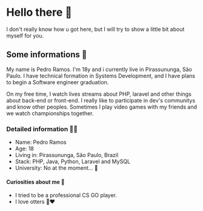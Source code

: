 # Hello there 👋

I don't really know how u got here, but I will try to show a little bit about myself for you.

## Some informations 💬
My name is Pedro Ramos. I'm 18y and i currently live in Pirassununga, São Paulo.
I have technical formation in Systems Development, and I have plans to begin a Software engineer graduation.

On my free time, I watch lives streams about PHP, laravel and other things about back-end or front-end. I really like to participate in dev's communitys and know other peoples. Sometimes I play video games with my friends and we watch championships together.




### Detailed information 🕵️‍♂️

- Name: Pedro Ramos
- Age: 18
- Living in: Pirassununga, São Paulo, Brazil
- Stack: PHP, Java, Python, Laravel and MySQL
- University: No at the moment... 🤔

#### Curiosities about me 🖖
- I tried to be a professional CS GO player.
- I love otters 🦦♥	

